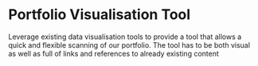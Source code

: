 # Portfolio Visualisation Tool

Leverage existing data visualisation tools to provide a tool that allows a quick and flexible scanning of our portfolio. The tool has to be both visual as well as full of links and references to already existing content

